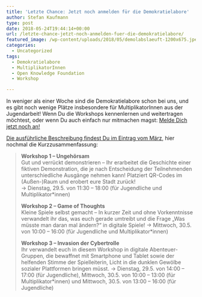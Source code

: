 ```yaml
---
title: 'Letzte Chance: Jetzt noch anmelden für die Demokratielabore'
author: Stefan Kaufmann
type: post
date: 2018-05-24T19:44:14+00:00
url: /letzte-chance-jetzt-noch-anmelden-fuer-die-demokratielabore/
featured_image: /wp-content/uploads/2018/05/demolabslaeuft-1200x675.jpeg
categories:
  - Uncategorized
tags:
  - Demokratielabore
  - MultiplikatorInnen
  - Open Knowledge Foundation
  - Workshop

---
```

In weniger als einer Woche sind die Demokratielabore schon bei uns, und es gibt noch wenige Plätze insbesondere für MultiplikatorInnen aus der Jugendarbeit! Wenn Du die Workshops kennenlernen und weitertragen möchtest, oder wenn Du auch einfach nur mitmachen magst: [Melde Dich jetzt noch an!][1]

[Die ausführliche Beschreibung findest Du im Eintrag vom März,][2] hier nochmal die Kurzzusammenfassung:

> **Workshop 1 – Ungehörsam**  
> Gut und verrückt demonstrieren – Ihr erarbeitet die Geschichte einer fiktiven Demonstration, die je nach Entscheidung der Teilnehmenden unterschiedliche Ausgänge nehmen kann! Platziert QR-Codes im (Außen-)Raum und erobert eure Stadt zurück!  
> → Dienstag, 29.5. von 11:30 – 18:00 (für Jugendliche und Multiplikator*innen)
> 
> **Workshop 2 – Game of Thoughts**  
> Kleine Spiele selbst gemacht – In kurzer Zeit und ohne Vorkenntnisse verwandelt ihr das, was euch gerade umtreibt und die Frage „Was müsste man daran mal ändern?“ in digitale Spiele!
> → Mittwoch, 30.5. von 10:00 – 16:00 (für Jugendliche und Multiplikator*innen)
> 
> **Workshop 3 – Invasion der Cybertrolle**  
> Ihr verwandelt euch in diesem Workshop in digitale Abenteuer-Gruppen, die bewaffnet mit Smartphone und Tablet sowie der helfenden Stimme der Spielleiterin, Licht in die dunklen Gewölbe sozialer Plattformen bringen müsst.
> → Dienstag, 29.5. von 14:00 – 17:00 (für Jugendliche), Mittwoch, 30.5. von 10:00 – 13:00 (für Multiplikator*innen) und Mittwoch, 30.5. von 13:00 – 16:00 (für Jugendliche)

 [1]: https://docs.google.com/forms/d/e/1FAIpQLSc_UgoiqOgtWvsV0zWX0WYUVOEwFNHaHZf9v2mZqMpCwc3SSg/viewform
 [2]: https://verschwoerhaus.de/bunte-aktionstage-mit-den-demokratielaboren/